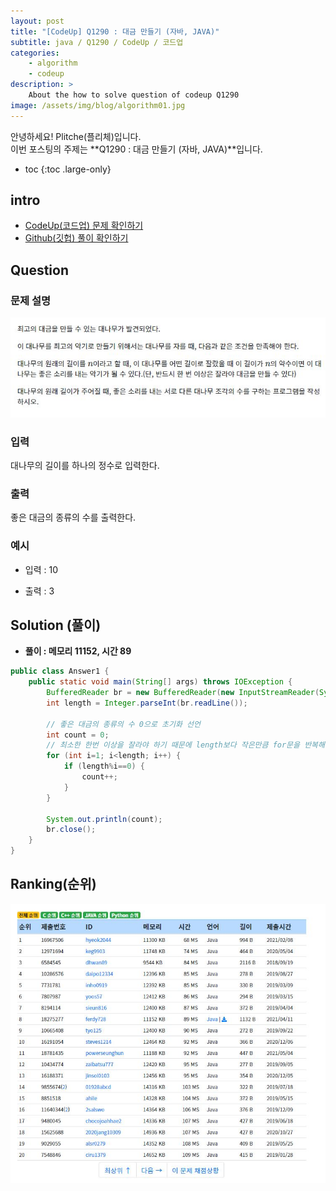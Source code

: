 ```yaml
---
layout: post
title: "[CodeUp] Q1290 : 대금 만들기 (자바, JAVA)"
subtitle: java / Q1290 / CodeUp / 코드업
categories:
    - algorithm
    - codeup
description: >
    About the how to solve question of codeup Q1290
image: /assets/img/blog/algorithm01.jpg
---
```


안녕하세요! Plitche(플리체)입니다.  
이번 포스팅의 주제는 **Q1290 : 대금 만들기 (자바, JAVA)**입니다.

* toc
{:toc .large-only}

## intro
* [CodeUp(코드업) 문제 확인하기](https://codeup.kr/problem.php?id=1290)  
* [Github(깃헙) 풀이 확인하기](https://github.com/plitche/CodeUp_Solution/tree/master/Q1201~Q1300/Q1290)  

## Question
### 문제 설명
![](/assets/post/codeup/Q1200~Q1299/20210910_03/01.JPG)  

### 입력
대나무의 길이를 하나의 정수로 입력한다.  

### 출력
좋은 대금의 종류의 수를 출력한다.  

### 예시
* 입력 : 10  

* 출력 : 3  

## Solution (풀이)
* **풀이 : 메모리 11152, 시간 89**  

```java
public class Answer1 {
	public static void main(String[] args) throws IOException {
		BufferedReader br = new BufferedReader(new InputStreamReader(System.in));
		int length = Integer.parseInt(br.readLine());
		
		// 좋은 대금의 종류의 수 0으로 초기화 선언
		int count = 0;
		// 최소한 한번 이상을 잘라야 하기 때문에 length보다 작은만큼 for문을 반복해야 한다.
		for (int i=1; i<length; i++) {
			if (length%i==0) {
				count++;
			}
		}
		
		System.out.println(count);
		br.close();
	}
}
```  

## Ranking(순위)
![](/assets/post/codeup/Q1200~Q1299/20210910_03/02.JPG)  